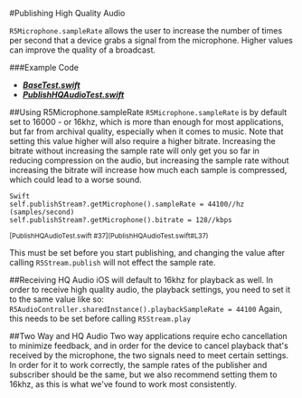 #Publishing High Quality Audio

`R5Microphone.sampleRate` allows the user to increase the number of times per second that a device grabs a signal from the microphone. Higher values can improve the quality of a broadcast.

###Example Code
- ***[BaseTest.swift](../BaseTest.swift)***
- ***[PublishHQAudioTest.swift](PublishHQAudioTest.swift)***

##Using R5Microphone.sampleRate
`R5Microphone.sampleRate` is by default set to 16000 - or 16khz, which is more than enough for most applications, but far from archival quality, especially when it comes to music. Note that setting this value higher will also require a higher bitrate. Increasing the bitrate without increasing the sample rate will only get you so far in reducing compression on the audio, but increasing the sample rate without increasing the bitrate will increase how much each sample is compressed, which could lead to a worse sound.

```
Swift
self.publishStream?.getMicrophone().sampleRate = 44100//hz (samples/second)
self.publishStream?.getMicrophone().bitrate = 128//kbps
```
<sub>
[PublishHQAudioTest.swift #37](PublishHQAudioTest.swift#L37)
</sub>

 This must be set before you start publishing, and changing the value after calling `R5Stream.publish` will not effect the sample rate.

##Receiving HQ Audio
iOS will default to 16khz for playback as well. In order to receive high quality audio, the playback settings, you need to set it to the same value like so:
 `R5AudioController.sharedInstance().playbackSampleRate = 44100`
 Again, this needs to be set before calling `R5Stream.play`

##Two Way and HQ Audio
Two way applications require echo cancellation to minimize feedback, and in order for the device to cancel playback that's received by the microphone, the two signals need to meet certain settings. In order for it to work correctly, the sample rates of the publisher and subscriber should be the same, but we also recommend setting them to 16khz, as this is what we've found to work most consistently.
